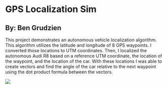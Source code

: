 # GPS Localization Sim

## By: Ben Grudzien

This project demonstrates an autonomous vehicle localization algorithm. This algorithm utilizes the latitude and longitude of 8 GPS waypoints. I converted those locations to UTM coordinates. Then, I localized the autonomous Audi R8 based on a reference UTM coordinate, the location of the waypoint, and the location of the car. With these locations I was able to create vectors and find the angle of the car relative to the next waypoint using the dot product formula between the vectors. 

![](/audi_bot_gps_sim_2)
